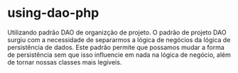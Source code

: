 # using-dao-php
Utilizando padrão DAO de organizção de projeto. O padrão de projeto DAO surgiu com a necessidade de separarmos a lógica de negócios da lógica de persistência de dados. Este padrão permite que possamos mudar a forma de persistência sem que isso influencie em nada na lógica de negócio, além de tornar nossas classes mais legíveis.


